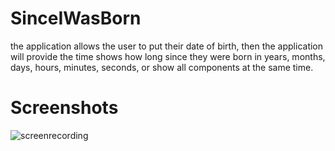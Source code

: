 # SinceIWasBorn

the application allows the user to put their date of birth, 
then the application will provide the time shows how long since they were born in
years, months, days, hours, minutes, seconds, or show all components at the same time.

# Screenshots

![screenrecording](https://user-images.githubusercontent.com/54782664/88471534-5cd8aa00-cebf-11ea-84b1-85272be0f897.gif)
